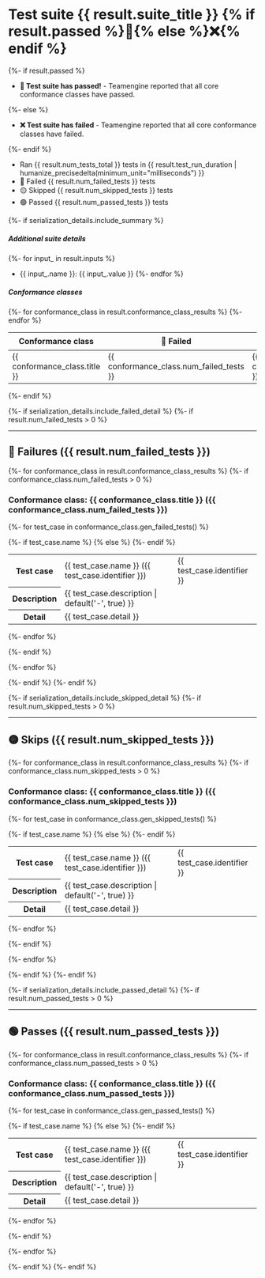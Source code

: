 # Test suite {{ result.suite_title }} {% if result.passed %}🏅{% else %}❌{% endif %}


{%- if result.passed %}
- **🏅 Test suite has passed!** - Teamengine reported that all core conformance classes have passed.

{%- else %}
- **❌ Test suite has failed** - Teamengine reported that all core conformance classes have failed.

{%- endif %}

- Ran {{ result.num_tests_total }} tests in {{ result.test_run_duration | humanize_precisedelta(minimum_unit="milliseconds") }}
- 🔴 Failed {{ result.num_failed_tests }} tests
- 🟡 Skipped {{ result.num_skipped_tests }} tests
- 🟢 Passed {{ result.num_passed_tests }} tests

{%- if serialization_details.include_summary %}
##### Additional suite details

{%- for input_ in result.inputs %}
- {{ input_.name }}: {{ input_.value }}
{%- endfor %}

##### Conformance classes

<table>
<thead>
<tr>
<th>Conformance class</th>
<th>🔴 Failed</th>
<th>🟡 Skipped</th>
<th>🟢 Passed</th>
<th>Description</th>
</tr>
</thead>
<tbody>
{%- for conformance_class in result.conformance_class_results %}
<tr>
<td>{{ conformance_class.title }}</td>
<td>{{ conformance_class.num_failed_tests }}</td>
<td>{{ conformance_class.num_skipped_tests }}</td>
<td>{{ conformance_class.num_passed_tests }}</td>
<td>{{ conformance_class.description }}</td>
</tr>
{%- endfor %}
</tbody>
</table>
{%- endif %}

{%- if serialization_details.include_failed_detail %}
{%- if result.num_failed_tests > 0 %}

---
## :red_circle: Failures ({{ result.num_failed_tests }})

{%- for conformance_class in result.conformance_class_results %}
{%- if conformance_class.num_failed_tests > 0 %}

### Conformance class: {{ conformance_class.title }} ({{ conformance_class.num_failed_tests }})


{%- for test_case in conformance_class.gen_failed_tests() %}
<table>
  <tr>
    <th>Test case</th>
{%- if test_case.name %}
    <td>{{ test_case.name }} ({{ test_case.identifier }})</td>
{% else %}
    <td>{{ test_case.identifier }}</td>
{%- endif %}
  </tr>
  <tr>
    <th>Description</th>
    <td>{{ test_case.description | default('-', true) }}</td>
  </tr>
  <tr>
    <th>Detail</th>
    <td>{{ test_case.detail }}</td>
  </tr>
</table>
{%- endfor %}

{%- endif %}

{%- endfor %}

{%- endif %}
{%- endif %}

{%- if serialization_details.include_skipped_detail %}
{%- if result.num_skipped_tests > 0 %}

---
## :yellow_circle: Skips ({{ result.num_skipped_tests }})

{%- for conformance_class in result.conformance_class_results %}
{%- if conformance_class.num_skipped_tests > 0 %}

### Conformance class: {{ conformance_class.title }} ({{ conformance_class.num_skipped_tests }})


{%- for test_case in conformance_class.gen_skipped_tests() %}
<table>
  <tr>
    <th>Test case</th>
{%- if test_case.name %}
    <td>{{ test_case.name }} ({{ test_case.identifier }})</td>
{% else %}
    <td>{{ test_case.identifier }}</td>
{%- endif %}
  </tr>
  <tr>
    <th>Description</th>
    <td>{{ test_case.description | default('-', true) }}</td>
  </tr>
  <tr>
    <th>Detail</th>
    <td>{{ test_case.detail }}</td>
  </tr>
</table>
{%- endfor %}

{%- endif %}

{%- endfor %}

{%- endif %}
{%- endif %}

{%- if serialization_details.include_passed_detail %}
{%- if result.num_passed_tests > 0 %}

---
## :green_circle: Passes ({{ result.num_passed_tests }})

{%- for conformance_class in result.conformance_class_results %}
{%- if conformance_class.num_passed_tests > 0 %}

### Conformance class: {{ conformance_class.title }} ({{ conformance_class.num_passed_tests }})


{%- for test_case in conformance_class.gen_passed_tests() %}
<table>
  <tr>
    <th>Test case</th>
{%- if test_case.name %}
    <td>{{ test_case.name }} ({{ test_case.identifier }})</td>
{% else %}
    <td>{{ test_case.identifier }}</td>
{%- endif %}
  </tr>
  <tr>
    <th>Description</th>
    <td>{{ test_case.description | default('-', true) }}</td>
  </tr>
  <tr>
    <th>Detail</th>
    <td>{{ test_case.detail }}</td>
  </tr>
</table>
{%- endfor %}

{%- endif %}

{%- endfor %}

{%- endif %}
{%- endif %}
